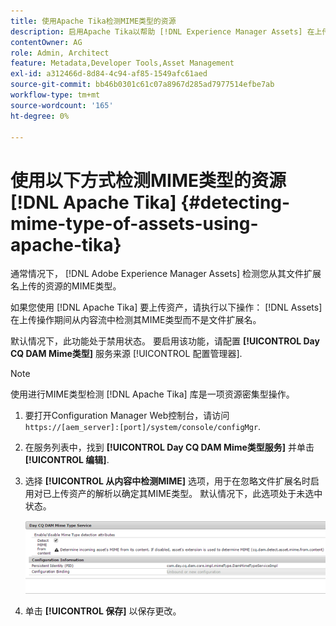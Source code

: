 ```yaml
---
title: 使用Apache Tika检测MIME类型的资源
description: 启用Apache Tika以帮助 [!DNL Experience Manager Assets] 在上传操作期间，从内容流中检测MIME类型的资产，而不是检测文件扩展名。
contentOwner: AG
role: Admin, Architect
feature: Metadata,Developer Tools,Asset Management
exl-id: a312466d-8d84-4c94-af85-1549afc61aed
source-git-commit: bb46b0301c61c07a8967d285ad7977514efbe7ab
workflow-type: tm+mt
source-wordcount: '165'
ht-degree: 0%

---
```


# 使用以下方式检测MIME类型的资源 [!DNL Apache Tika] {#detecting-mime-type-of-assets-using-apache-tika}

通常情况下， [!DNL Adobe Experience Manager Assets] 检测您从其文件扩展名上传的资源的MIME类型。

如果您使用 [!DNL Apache Tika] 要上传资产，请执行以下操作： [!DNL Assets] 在上传操作期间从内容流中检测其MIME类型而不是文件扩展名。

默认情况下，此功能处于禁用状态。 要启用该功能，请配置 **[!UICONTROL Day CQ DAM Mime类型]** 服务来源 [!UICONTROL 配置管理器].

>[!NOTE]
>
>使用进行MIME类型检测 [!DNL Apache Tika] 库是一项资源密集型操作。

1. 要打开Configuration Manager Web控制台，请访问 `https://[aem_server]:[port]/system/console/configMgr`.

1. 在服务列表中，找到 **[!UICONTROL Day CQ DAM Mime类型服务]** 并单击 **[!UICONTROL 编辑]**.

1. 选择 **[!UICONTROL 从内容中检测MIME]** 选项，用于在忽略文件扩展名时启用对已上传资产的解析以确定其MIME类型。 默认情况下，此选项处于未选中状态。

   ![chlimage_1-333](assets/chlimage_1-333.png)

1. 单击 **[!UICONTROL 保存]** 以保存更改。
